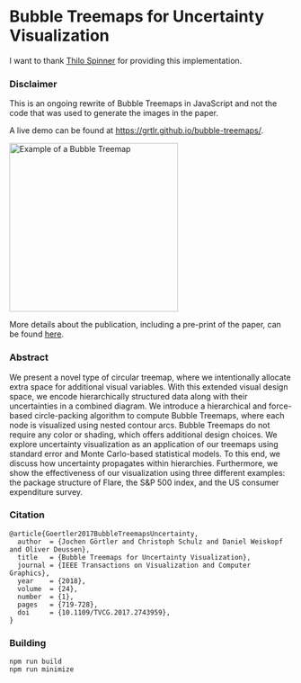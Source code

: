 # Bubble Treemaps for Uncertainty Visualization

I want to thank [Thilo Spinner](https://github.com/tlow0) for providing this implementation.

### Disclaimer
This is an ongoing rewrite of Bubble Treemaps in JavaScript and not the code that was used to generate the images in the paper. 

A live demo can be found at https://grtlr.github.io/bubble-treemaps/.

<img src="https://github.com/grtlr/bubble-treemaps/blob/master/bubble-treemap.png?raw=true" alt="Example of a Bubble Treemap" width="300px" height="300px">

More details about the publication, including a pre-print of the paper, can be found [here](http://graphics.uni-konstanz.de/publikationen/Goertler2018BubbleTreemapsUncertainty/index.html).

### Abstract
We present a novel type of circular treemap, where we intentionally allocate extra space for additional visual variables. With this extended visual design space, we encode hierarchically structured data along with their uncertainties in a combined diagram. We introduce a hierarchical and force-based circle-packing algorithm to compute Bubble Treemaps, where each node is visualized using nested contour arcs. Bubble Treemaps do not require any color or shading, which offers additional design choices. We explore uncertainty visualization as an application of our treemaps using standard error and Monte Carlo-based statistical models. To this end, we discuss how uncertainty propagates within hierarchies. Furthermore, we show the effectiveness of our visualization using three different examples: the package structure of Flare, the S&P 500 index, and the US consumer expenditure survey.

### Citation
```
@article{Goertler2017BubbleTreemapsUncertainty,
  author  = {Jochen Görtler and Christoph Schulz and Daniel Weiskopf and Oliver Deussen},
  title   = {Bubble Treemaps for Uncertainty Visualization},
  journal = {IEEE Transactions on Visualization and Computer Graphics},
  year    = {2018},
  volume  = {24},
  number  = {1},
  pages   = {719-728},
  doi     = {10.1109/TVCG.2017.2743959},
}
```

### Building 

    npm run build
    npm run minimize
